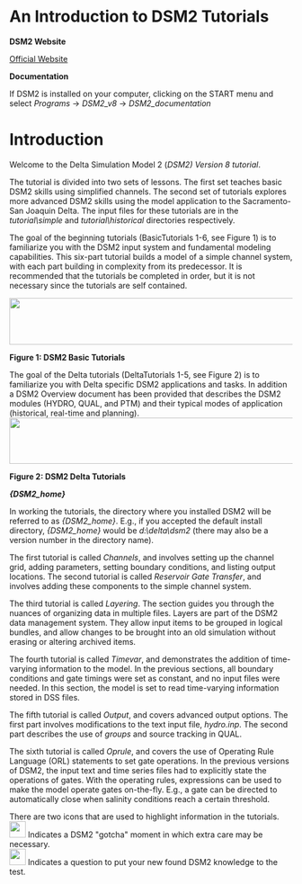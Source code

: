 # An Introduction to DSM2 Tutorials

**DSM2 Website** 

[Official Website](https://water.ca.gov/Library/Modeling-and-Analysis/Bay-Delta-Region-models-and-tools/Delta-Simulation-Model-II)

**Documentation**

If DSM2 is installed on your computer, clicking on the START menu and select *Programs* &rarr; *DSM2_v8* &rarr; *DSM2_documentation*

# Introduction

Welcome to the Delta Simulation Model 2 (*DSM2)* *Version 8 tutorial*.

The tutorial is divided into two sets of lessons. The first set teaches
basic DSM2 skills using simplified channels. The second set of tutorials
explores more advanced DSM2 skills using the model application to the
Sacramento-San Joaquin Delta. The input files for these tutorials are in
the *tutorial\simple* and *tutorial\historical* directories
respectively.  

The goal of the beginning tutorials (BasicTutorials 1-6, see Figure 1)
is to familiarize you with the DSM2 input system and fundamental
modeling capabilities. This six-part tutorial builds a model of a simple
channel system, with each part building in complexity from its
predecessor. It is recommended that the tutorials be completed in order,
but it is not necessary since the tutorials are self contained.  

<img src="../../attachments/87228733/87228736.png" width="624" height="83" />  

**Figure 1: DSM2 Basic Tutorials**  

The goal of the Delta tutorials (DeltaTutorials 1-5, see Figure 2) is to
familiarize you with Delta specific DSM2 applications and tasks. In
addition a DSM2 Overview document has been provided that describes the
DSM2 modules (HYDRO, QUAL, and PTM) and their typical modes of
application (historical, real-time and planning).  
<img src="../../attachments/87228733/87228735.png" width="530" height="82" />  

**Figure 2: DSM2 Delta Tutorials**  

***{DSM2_home}***  

In working the tutorials, the directory where you installed DSM2 will be
referred to as *{DSM2_home}*. E.g., if you accepted the default install
directory, *{DSM2_home}* would be *d:\delta\dsm2* (there may also be a
version number in the directory name).  

The first tutorial is called *Channels*, and involves setting up the
channel grid, adding parameters, setting boundary conditions, and
listing output locations. The second tutorial is called *Reservoir Gate
Transfer*, and involves adding these components to the simple channel
system.  

The third tutorial is called *Layering*. The section guides you through
the nuances of organizing data in multiple files. Layers are part of the
DSM2 data management system. They allow input items to be grouped in
logical bundles, and allow changes to be brought into an old simulation
without erasing or altering archived items.  

The fourth tutorial is called *Timevar*, and demonstrates the addition
of time-varying information to the model. In the previous sections, all
boundary conditions and gate timings were set as constant, and no input
files were needed. In this section, the model is set to read
time-varying information stored in DSS files.  

The fifth tutorial is called *Output*, and covers advanced output
options. The first part involves modifications to the text input file,
*hydro.inp*. The second part describes the use of *groups* and source
tracking in QUAL.  

The sixth tutorial is called *Oprule*, and covers the use of Operating
Rule Language (ORL) statements to set gate operations. In the previous
versions of DSM2, the input text and time series files had to explicitly
state the operations of gates. With the operating rules, expressions can
be used to make the model operate gates on-the-fly. E.g., a gate can be
directed to automatically close when salinity conditions reach a certain
threshold.  

There are two icons that are used to highlight information in the
tutorials.  
<img src="../../attachments/87228733/87228734.png" width="29" height="29" />
Indicates a DSM2 "gotcha" moment in which extra care may be necessary.  
<img src="../../attachments/87228733/87228732.png" width="29" height="29" />
Indicates a question to put your new found DSM2 knowledge to the test.

